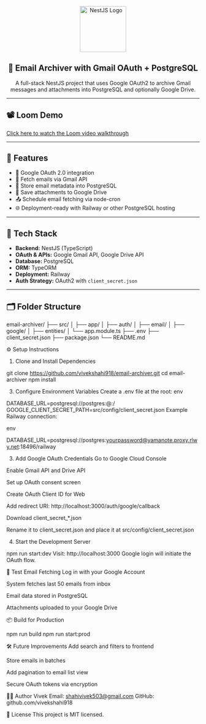<p align="center">
  <a href="https://nestjs.com/" target="blank">
    <img src="https://nestjs.com/img/logo-small.svg" width="120" alt="NestJS Logo" />
  </a>
</p>

<h2 align="center">📧 Email Archiver with Gmail OAuth + PostgreSQL</h2>

<p align="center">
  A full-stack NestJS project that uses Google OAuth2 to archive Gmail messages and attachments into PostgreSQL and optionally Google Drive.
</p>

---

## 📽️ Loom Demo

[Click here to watch the Loom video walkthrough]([https://www.loom.com/share/your-video-link](https://www.loom.com/share/2d2c153ece7c45fba3b399785d749071?sid=42f052cd-cfd6-4cb7-b3ce-4b2d53fe8989))

---

## 📌 Features

- 🔐 Google OAuth 2.0 integration
- 📩 Fetch emails via Gmail API
- 💾 Store email metadata into PostgreSQL
- 📎 Save attachments to Google Drive
- 📤 Schedule email fetching via node-cron
- 🌐 Deployment-ready with Railway or other PostgreSQL hosting

---

## 🚀 Tech Stack

- **Backend:** NestJS (TypeScript)
- **OAuth & APIs:** Google Gmail API, Google Drive API
- **Database:** PostgreSQL
- **ORM:** TypeORM
- **Deployment:** Railway
- **Auth Strategy:** OAuth2 with `client_secret.json`

---

## 🗂️ Folder Structure

email-archiver/
├── src/
│   ├── app/
│   ├── auth/
│   ├── email/
│   ├── google/
│   ├── entities/
│   └── app.module.ts
├── .env
├── client_secret.json
├── package.json
└── README.md

⚙️ Setup Instructions
1. Clone and Install Dependencies

git clone https://github.com/vivekshahi918/email-archiver.git
cd email-archiver
npm install

3. Configure Environment Variables
Create a .env file at the root:
env

DATABASE_URL=postgresql://postgres:<your-password>@<host>:<port>/<database>
GOOGLE_CLIENT_SECRET_PATH=src/config/client_secret.json
Example Railway connection:

env

DATABASE_URL=postgresql://postgres:yourpassword@yamanote.proxy.rlwy.net:18496/railway

3. Add Google OAuth Credentials
Go to Google Cloud Console

Enable Gmail API and Drive API

Set up OAuth consent screen

Create OAuth Client ID for Web

Add redirect URI: http://localhost:3000/auth/google/callback

Download client_secret_*.json

Rename it to client_secret.json and place it at src/config/client_secret.json

4. Start the Development Server

npm run start:dev
Visit: http://localhost:3000
Google login will initiate the OAuth flow.

🧪 Test Email Fetching
Log in with your Google Account

System fetches last 50 emails from inbox

Email data stored in PostgreSQL

Attachments uploaded to your Google Drive


📦 Build for Production

npm run build
npm run start:prod

🛠️ Future Improvements
Add search and filters to frontend

Store emails in batches

Add pagination to email list view

Secure OAuth tokens via encryption

👨‍💻 Author
Vivek
Email: shahivivek503@gmail.com
GitHub: github.com/vivekshahi918

📝 License
This project is MIT licensed.

